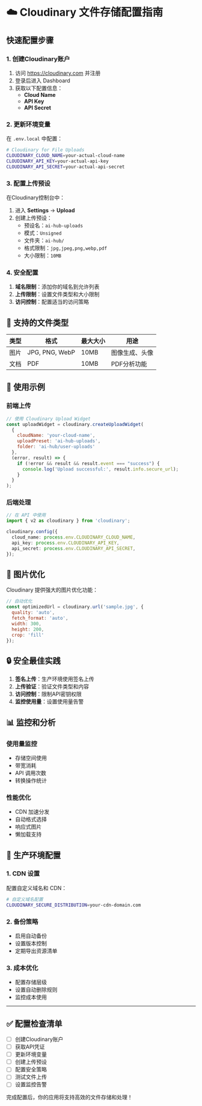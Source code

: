 # ☁️ Cloudinary 文件存储配置指南

## 快速配置步骤

### 1. 创建Cloudinary账户
1. 访问 https://cloudinary.com 并注册
2. 登录后进入 Dashboard
3. 获取以下配置信息：
   - **Cloud Name** 
   - **API Key**
   - **API Secret**

### 2. 更新环境变量
在 `.env.local` 中配置：

```bash
# Cloudinary for File Uploads
CLOUDINARY_CLOUD_NAME=your-actual-cloud-name
CLOUDINARY_API_KEY=your-actual-api-key  
CLOUDINARY_API_SECRET=your-actual-api-secret
```

### 3. 配置上传预设
在Cloudinary控制台中：

1. 进入 **Settings** → **Upload**
2. 创建上传预设：
   - 预设名：`ai-hub-uploads`
   - 模式：`Unsigned`
   - 文件夹：`ai-hub/`
   - 格式限制：`jpg,jpeg,png,webp,pdf`
   - 大小限制：`10MB`

### 4. 安全配置
1. **域名限制**：添加你的域名到允许列表
2. **上传限制**：设置文件类型和大小限制
3. **访问控制**：配置适当的访问策略

## 📁 支持的文件类型

| 类型 | 格式 | 最大大小 | 用途 |
|------|------|----------|------|
| 图片 | JPG, PNG, WebP | 10MB | 图像生成、头像 |
| 文档 | PDF | 10MB | PDF分析功能 |

## 🔧 使用示例

### 前端上传
```javascript
// 使用 Cloudinary Upload Widget
const uploadWidget = cloudinary.createUploadWidget(
  {
    cloudName: 'your-cloud-name',
    uploadPreset: 'ai-hub-uploads',
    folder: 'ai-hub/user-uploads'
  },
  (error, result) => {
    if (!error && result && result.event === "success") {
      console.log('Upload successful:', result.info.secure_url);
    }
  }
);
```

### 后端处理
```typescript
// 在 API 中使用
import { v2 as cloudinary } from 'cloudinary';

cloudinary.config({
  cloud_name: process.env.CLOUDINARY_CLOUD_NAME,
  api_key: process.env.CLOUDINARY_API_KEY,
  api_secret: process.env.CLOUDINARY_API_SECRET,
});
```

## 🎨 图片优化

Cloudinary 提供强大的图片优化功能：

```javascript
// 自动优化
const optimizedUrl = cloudinary.url('sample.jpg', {
  quality: 'auto',
  fetch_format: 'auto',
  width: 300,
  height: 200,
  crop: 'fill'
});
```

## 🔒 安全最佳实践

1. **签名上传**：生产环境使用签名上传
2. **上传验证**：验证文件类型和内容
3. **访问控制**：限制API密钥权限
4. **监控使用量**：设置使用量告警

## 📊 监控和分析

### 使用量监控
- 存储空间使用
- 带宽消耗
- API 调用次数
- 转换操作统计

### 性能优化
- CDN 加速分发
- 自动格式选择
- 响应式图片
- 懒加载支持

## 🚀 生产环境配置

### 1. CDN 设置
配置自定义域名和 CDN：
```bash
# 自定义域名配置
CLOUDINARY_SECURE_DISTRIBUTION=your-cdn-domain.com
```

### 2. 备份策略
- 启用自动备份
- 设置版本控制
- 定期导出资源清单

### 3. 成本优化
- 配置存储层级
- 设置自动删除规则
- 监控成本使用

---

## ✅ 配置检查清单

- [ ] 创建Cloudinary账户
- [ ] 获取API凭证
- [ ] 更新环境变量
- [ ] 创建上传预设
- [ ] 配置安全策略
- [ ] 测试文件上传
- [ ] 设置监控告警

完成配置后，你的应用将支持高效的文件存储和处理！